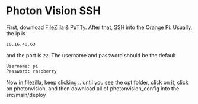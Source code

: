 # Photon Vision SSH
First, download [FileZilla](https://filezilla-project.org/) & [PuTTy](https://www.putty.org/). After that, SSH into the Orange Pi. Usually, the ip is
```
10.16.40.63
```
and the port is ```22```. The username and password should be the default
```
Username: pi
Password: raspberry
```
Now in filezilla, keep clicking .. until you see the opt folder, click on it, click on photonvision, and then download all of photonvision_config into the src/main/deploy
